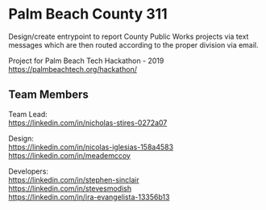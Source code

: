 # Palm Beach County 311
  
Design/create entrypoint to report County Public Works projects via text messages which are then routed according to the proper division via email.

Project for Palm Beach Tech Hackathon - 2019  
https://palmbeachtech.org/hackathon/  
  
## Team Members
  
Team Lead:  
https://linkedin.com/in/nicholas-stires-0272a07  
  
Design:  
https://linkedin.com/in/nicolas-iglesias-158a4583  
https://linkedin.com/in/meademccoy  
  
Developers:  
https://linkedin.com/in/stephen-sinclair  
https://linkedin.com/in/stevesmodish  
https://linkedin.com/in/ira-evangelista-13356b13  
